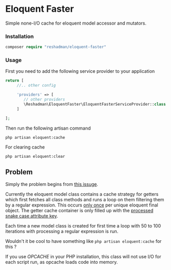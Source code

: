# Eloquent Faster
Simple none-I/O cache for eloquent model accessor and mutators.

### Installation

```php
composer require "reshadman/eloquent-faster"
```
### Usage

First you need to add the following service provider to your application

```php
return [
     //.. other config

     'providers' => [
        // other providers
        \Reshadman\EloquentFaster\EloquentFasterServiceProvider::class
     ]

];
```

Then run the following artisan command
```
php artisan eloquent:cache
```

For clearing cache
```
php artisan eloquent:clear
```

## Problem
Simply the problem begins from [this issuge](https://github.com/laravel/framework/issues/9276).


Currently the eloquent model class contains a cache strategy for getters which first fetches all class methods and runs a loop on them filtering them by a regular expression.
This occurs [only once](https://github.com/laravel/framework/blob/5.1/src/Illuminate/Database/Eloquent/Model.php#L3207) per unique eloquent final object.
The getter cache container is only filled up with the [processed snake case attribute key](https://github.com/laravel/framework/blob/5.1/src/Illuminate/Database/Eloquent/Model.php#L3238).

Each time a new model class is created for first time a loop with 50 to 100 iterations with processing a regular expression is run.

Wouldn't it be cool to have something like ```php artisan eloquent:cache``` for this ?

If you use *OPCACHE* in your PHP installation, this class will not use I/O for each script run, as opcache loads code into memory.


